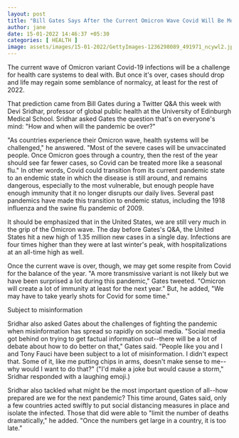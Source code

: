 ```yaml
---
layout: post
title: "Bill Gates Says After the Current Omicron Wave Covid Will Be More Like the Flu"
author: jane 
date: 15-01-2022 14:46:37 +05:30 
categories: [ HEALTH ] 
image: assets/images/15-01-2022/GettyImages-1236298089_491971_ncywl2.jpg
---
```

The current wave of Omicron variant Covid-19 infections will be a challenge for health care systems to deal with. But once it's over, cases should drop and life may regain some semblance of normalcy, at least for the rest of 2022.

That prediction came from Bill Gates during a Twitter Q&A this week with Devi Sridhar, professor of global public health at the University of Edinburgh Medical School. Sridhar asked Gates the question that's on everyone's mind: "How and when will the pandemic be over?"

"As countries experience their Omicron wave, health systems will be challenged," he answered. "Most of the severe cases will be unvaccinated people. Once Omicron goes through a country, then the rest of the year should see far fewer cases, so Covid can be treated more like a seasonal flu." In other words, Covid could transition from its current pandemic state to an endemic state in which the disease is still around, and remains dangerous, especially to the most vulnerable, but enough people have enough immunity that it no longer disrupts our daily lives. Several past pandemics have made this transition to endemic status, including the 1918 influenza and the swine flu pandemic of 2009.

It should be emphasized that in the United States, we are still very much in the grip of the Omicron wave. The day before Gates's Q&A, the United States hit a new high of 1.35 million new cases in a single day. Infections are four times higher than they were at last winter's peak, with hospitalizations at an all-time high as well.

Once the current wave is over, though, we may get some respite from Covid for the balance of the year. "A more transmissive variant is not likely but we have been surprised a lot during this pandemic," Gates tweeted. "Omicron will create a lot of immunity at least for the next year." But, he added, "We may have to take yearly shots for Covid for some time."

Subject to misinformation

Sridhar also asked Gates about the challenges of fighting the pandemic when misinformation has spread so rapidly on social media. "Social media got behind on trying to get factual information out--there will be a lot of debate about how to do better on that," Gates said. "People like you and I and Tony Fauci have been subject to a lot of misinformation. I didn't expect that. Some of it, like me putting chips in arms, doesn't make sense to me--why would I want to do that?" ("I'd make a joke but would cause a storm," Sridhar responded with a laughing emoji.)

Sridhar also tackled what might be the most important question of all--how prepared are we for the next pandemic? This time around, Gates said, only a few countries acted swiftly to put social distancing measures in place and isolate the infected. Those that did were able to "limit the number of deaths dramatically," he added. "Once the numbers get large in a country, it is too late."